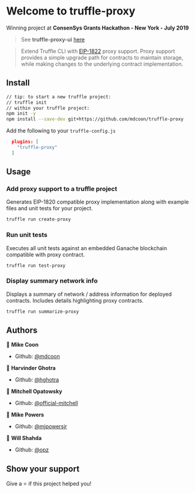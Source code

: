 # Welcome to truffle-proxy

Winning project at **ConsenSys Grants Hackathon - New York - July 2019**

> See **truffle-proxy-ui** [here](https://github.com/mdcoon/truffle-proxy-ui)

> Extend Truffle CLI with [EIP-1822](https://github.com/ethereum/EIPs/blob/master/EIPS/eip-1822.md) proxy support. Proxy support provides a simple upgrade path for contracts to maintain storage, while making changes to the underlying contract implementation.

## Install

```sh
// tip: to start a new truffle project:
// truffle init
// within your truffle project:
npm init -y
npm install --save-dev git+https://github.com/mdcoon/truffle-proxy
```

Add the following to your `truffle-config.js`
```json
  plugins: [
    "truffle-proxy"
  ]
```


## Usage

### Add proxy support to a truffle project
Generates EIP-1820 compatible proxy implementation along with example files and
unit tests for your project.
```sh
truffle run create-proxy
```

### Run unit tests
Executes all unit tests against an embedded Ganache blockchain compatible with
proxy contract.
```sh
truffle run test-proxy
```

### Display summary network info
Displays a summary of network / address information for deployed contracts.
Includes details highlighting proxy contracts.
```sh
truffle run summarize-proxy
```

## Authors

👤 **Mike Coon**

- Github: [@mdcoon](https://github.com/mdcoon)

👤 **Harvinder Ghotra**

- Github: [@hghotra](https://github.com/hghotra)

👤 **Mitchell Opatowsky**

- Github: [@official-mitchell](https://github.com/official-mitchell)

👤 **Mike Powers**

- Github: [@mjpowersjr](https://github.com/mjpowersjr)

👤 **Will Shahda**

- Github: [@opz](https://github.com/opz)



## Show your support

Give a ⭐️ if this project helped you!
